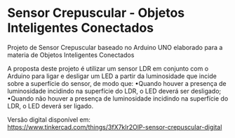 # Sensor Crepuscular - Objetos Inteligentes Conectados
Projeto de Sensor Crepuscular baseado no Arduino UNO elaborado para a materia de Objetos Inteligentes Conectados

A proposta deste projeto é utilizar um sensor LDR em conjunto com o Arduino para ligar e desligar um LED a partir da luminosidade que incide sobre a superfície do sensor, de modo que: 
•Quando houver a presença de luminosidade incidindo na superfície do LDR, o LED deverá ser desligado; 
•Quando não houver a presença de luminosidade incidindo na superfície do LDR, o LED deverá ser ligado.

Versão digital disponível em: https://www.tinkercad.com/things/3fX7klr2OlP-sensor-crepuscular-digital
